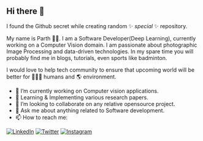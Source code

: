 ## Hi there 👋
I found the Github secret while creating random ✨ _special_ ✨ repository. 

<!--
**parthbs/parthbs** is a ✨ _special_ ✨ repository because its `README.md` (this file) appears on your GitHub profile.

Here are some ideas to get you started:
-->
My name is Parth 👨‍💻. I am a Software Developer(Deep Learning), currently working on a Computer Vision domain. I am passionate about photographic Image Processing and data-driven technologies. In my spare time you will probably find me in blogs, tutorials, even sports like badminton.

I would love to help tech community to ensure that upcoming world will be better for 👨‍👩‍👦 humans and 🌎 environment. 

- 🔭 I’m currently working on Computer vision applications.
- 🌱 Learning & Implementing various research papers.
- 👯 I’m looking to collaborate on any relative opensource project.
- 💬 Ask me about anything related to Software development.
- 📫 How to reach me: 
<p align="left">
  <a href="https://www.linkedin.com/in/parthsankhavara/"><img src="https://img.shields.io/badge/LinkedIn--_.svg?style=social&logo=linkedin" alt="LinkedIn"></a></a>
  <a href="https://twitter.com/parthbs_"><img src="https://img.shields.io/badge/Twitter--_.svg?style=social&logo=twitter" alt="Twitter"></a>
  <a href="https://www.instagram.com/parthbs/"><img src="https://camo.githubusercontent.com/a4e158e25e981c7b793b7855f00c171c92c308886eaa16e4437c16384070be64/68747470733a2f2f696d672e736869656c64732e696f2f62616467652f496e7374616772616d2d2d5f2e7376673f7374796c653d736f6369616c266c6f676f3d696e7374616772616d" alt="Instagram" data-canonical-src="https://img.shields.io/badge/Instagram--_.svg?style=social&amp;logo=instagram" style="max-width:100%;"></a>
</p>
